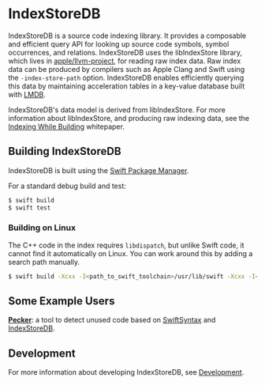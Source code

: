 # IndexStoreDB



IndexStoreDB is a source code indexing library. It provides a composable and efficient query API for looking up source code symbols, symbol occurrences, and relations. IndexStoreDB uses the libIndexStore library, which lives in [apple/llvm-project](https://github.com/apple/llvm-project/tree/apple/main/clang/tools/IndexStore), for reading raw index data. Raw index data can be produced by compilers such as Apple Clang and Swift using the `-index-store-path` option. IndexStoreDB enables efficiently querying this data by maintaining acceleration tables in a key-value database built with [LMDB](http://www.lmdb.tech/).


IndexStoreDB's data model is derived from libIndexStore. For more information about libIndexStore, and producing raw indexing data, see the [Indexing While Building](https://docs.google.com/document/d/1cH2sTpgSnJZCkZtJl1aY-rzy4uGPcrI-6RrUpdATO2Q/) whitepaper.

## Building IndexStoreDB

IndexStoreDB is built using the [Swift Package Manager](https://github.com/apple/swift-package-manager).

For a standard debug build and test:

```sh
$ swift build
$ swift test
```

### Building on Linux

The C++ code in the index requires `libdispatch`, but unlike Swift code, it cannot find it automatically on Linux. You can work around this by adding a search path manually.

```sh
$ swift build -Xcxx -I<path_to_swift_toolchain>/usr/lib/swift -Xcxx -I<path_to_swift_toolchain>/usr/lib/swift/Block
```

## Some Example Users

[**Pecker**](https://github.com/woshiccm/Pecker): a tool to detect unused code based on [SwiftSyntax](https://github.com/apple/swift-syntax.git) and [IndexStoreDB](https://github.com/apple/indexstore-db.git).

## Development

For more information about developing IndexStoreDB, see [Development](Documentation/Development.md).
